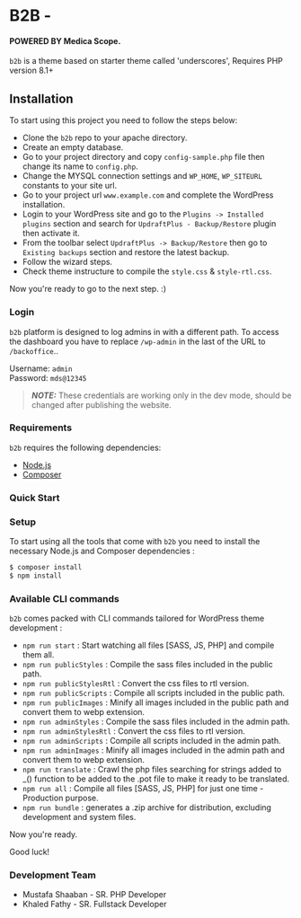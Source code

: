 
B2B -
===============================================

#### POWERED BY Medica Scope.


`b2b` is a theme based on starter theme called 'underscores', Requires PHP version 8.1+

Installation
---------------

To start using this project you need to follow the steps below:

- Clone the `b2b` repo to your apache directory.
- Create an empty database.
- Go to your project directory and copy `config-sample.php` file then change its name to `config.php`.
- Change the MYSQL connection settings and `WP_HOME`, `WP_SITEURL` constants to your site url.
- Go to your project url `www.example.com` and complete the WordPress installation.
- Login to your WordPress site and go to the `Plugins -> Installed plugins` section and search for `UpdraftPlus - Backup/Restore` plugin then activate it.
- From the toolbar select `UpdraftPlus -> Backup/Restore` then go to `Existing backups` section and restore the latest backup.
- Follow the wizard steps.
- Check theme instructure to compile the `style.css` & `style-rtl.css`.

Now you're ready to go to the next step. :)


### Login

`b2b` platform is designed to log admins in with a different path.
To access the dashboard you have to replace `/wp-admin` in the last of the URL to `/backoffice`..

Username: `admin`  
Password: `mds@12345`

> **_NOTE:_**  These credentials are working only in the dev mode, should be changed after publishing the website.

### Requirements

`b2b` requires the following dependencies:

- [Node.js](https://nodejs.org/)
- [Composer](https://getcomposer.org/)

### Quick Start


### Setup

To start using all the tools that come with `b2b`  you need to install the necessary Node.js and Composer dependencies :

```sh
$ composer install
$ npm install
```

### Available CLI commands

`b2b` comes packed with CLI commands tailored for WordPress theme development :

- `npm run start` : Start watching all files [SASS, JS, PHP] and compile them all.
- `npm run publicStyles` : Compile the sass files included in the public path.
- `npm run publicStylesRtl` : Convert the css files to rtl version.
- `npm run publicScripts` : Compile all scripts included in the public path.
- `npm run publicImages` : Minify all images included in the public path and convert them to webp extension.
- `npm run adminStyles` : Compile the sass files included in the admin path.
- `npm run adminStylesRtl` : Convert the css files to rtl version.
- `npm run adminScripts` : Compile all scripts included in the admin path.
- `npm run adminImages` : Minify all images included in the admin path and convert them to webp extension.
- `npm run translate` : Crawl the php files searching for strings added to _() function to be added to the .pot file to make it ready to be translated.
- `npm run all` : Compile all files [SASS, JS, PHP] for just one time - Production purpose.
- `npm run bundle` : generates a .zip archive for distribution, excluding development and system files.

Now you're ready.

Good luck!

### Development Team

- Mustafa Shaaban - SR. PHP Developer
- Khaled Fathy - SR. Fullstack Developer
